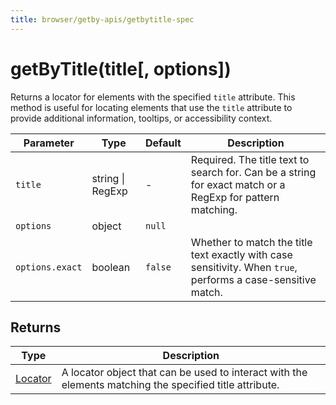 ```yaml
---
title: browser/getby-apis/getbytitle-spec
---
```


# getByTitle(title[, options])

Returns a locator for elements with the specified `title` attribute. This method is useful for locating elements that use the `title` attribute to provide additional information, tooltips, or accessibility context.

| Parameter       | Type             | Default | Description                                                                                                  |
| --------------- | ---------------- | ------- | ------------------------------------------------------------------------------------------------------------ |
| `title`         | string \| RegExp | -       | Required. The title text to search for. Can be a string for exact match or a RegExp for pattern matching.    |
| `options`       | object           | `null`  |                                                                                                              |
| `options.exact` | boolean          | `false` | Whether to match the title text exactly with case sensitivity. When `true`, performs a case-sensitive match. |

## Returns

| Type                                                                                   | Description                                                                                             |
| -------------------------------------------------------------------------------------- | ------------------------------------------------------------------------------------------------------- |
| [Locator](https://grafana.com/docs/k6/<K6_VERSION>/javascript-api/k6-browser/locator/) | A locator object that can be used to interact with the elements matching the specified title attribute. |
